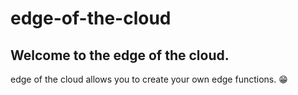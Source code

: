 # edge-of-the-cloud
## Welcome to the edge of the cloud.
edge of the cloud allows you to create your own edge functions. 😁
